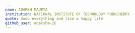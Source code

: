 ```yaml
---
name: ADARSH MAURYA
institution: NATIONAL INSTITUTE OF TECHNOLOGY PUDUCHERRY
quote: Sudo everything and live a happy life 
github_user: adarshm-26
---
```

